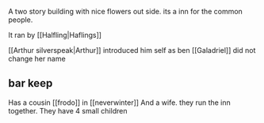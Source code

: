 A two story building with nice flowers out side. its a inn for the common people.

It ran by [[Halfling|Haflings]]

[[Arthur silverspeak|Arthur]] introduced him self as ben
[[Galadriel]] did not change her name

## bar keep

Has a cousin [[frodo]] in [[neverwinter]]
And a wife. they run the inn together.
They have 4 small children

